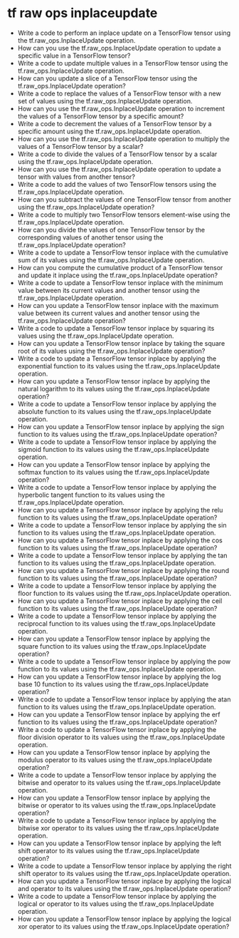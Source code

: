 # tf raw ops inplaceupdate

- Write a code to perform an inplace update on a TensorFlow tensor using the tf.raw_ops.InplaceUpdate operation.
- How can you use the tf.raw_ops.InplaceUpdate operation to update a specific value in a TensorFlow tensor?
- Write a code to update multiple values in a TensorFlow tensor using the tf.raw_ops.InplaceUpdate operation.
- How can you update a slice of a TensorFlow tensor using the tf.raw_ops.InplaceUpdate operation?
- Write a code to replace the values of a TensorFlow tensor with a new set of values using the tf.raw_ops.InplaceUpdate operation.
- How can you use the tf.raw_ops.InplaceUpdate operation to increment the values of a TensorFlow tensor by a specific amount?
- Write a code to decrement the values of a TensorFlow tensor by a specific amount using the tf.raw_ops.InplaceUpdate operation.
- How can you use the tf.raw_ops.InplaceUpdate operation to multiply the values of a TensorFlow tensor by a scalar?
- Write a code to divide the values of a TensorFlow tensor by a scalar using the tf.raw_ops.InplaceUpdate operation.
- How can you use the tf.raw_ops.InplaceUpdate operation to update a tensor with values from another tensor?
- Write a code to add the values of two TensorFlow tensors using the tf.raw_ops.InplaceUpdate operation.
- How can you subtract the values of one TensorFlow tensor from another using the tf.raw_ops.InplaceUpdate operation?
- Write a code to multiply two TensorFlow tensors element-wise using the tf.raw_ops.InplaceUpdate operation.
- How can you divide the values of one TensorFlow tensor by the corresponding values of another tensor using the tf.raw_ops.InplaceUpdate operation?
- Write a code to update a TensorFlow tensor inplace with the cumulative sum of its values using the tf.raw_ops.InplaceUpdate operation.
- How can you compute the cumulative product of a TensorFlow tensor and update it inplace using the tf.raw_ops.InplaceUpdate operation?
- Write a code to update a TensorFlow tensor inplace with the minimum value between its current values and another tensor using the tf.raw_ops.InplaceUpdate operation.
- How can you update a TensorFlow tensor inplace with the maximum value between its current values and another tensor using the tf.raw_ops.InplaceUpdate operation?
- Write a code to update a TensorFlow tensor inplace by squaring its values using the tf.raw_ops.InplaceUpdate operation.
- How can you update a TensorFlow tensor inplace by taking the square root of its values using the tf.raw_ops.InplaceUpdate operation?
- Write a code to update a TensorFlow tensor inplace by applying the exponential function to its values using the tf.raw_ops.InplaceUpdate operation.
- How can you update a TensorFlow tensor inplace by applying the natural logarithm to its values using the tf.raw_ops.InplaceUpdate operation?
- Write a code to update a TensorFlow tensor inplace by applying the absolute function to its values using the tf.raw_ops.InplaceUpdate operation.
- How can you update a TensorFlow tensor inplace by applying the sign function to its values using the tf.raw_ops.InplaceUpdate operation?
- Write a code to update a TensorFlow tensor inplace by applying the sigmoid function to its values using the tf.raw_ops.InplaceUpdate operation.
- How can you update a TensorFlow tensor inplace by applying the softmax function to its values using the tf.raw_ops.InplaceUpdate operation?
- Write a code to update a TensorFlow tensor inplace by applying the hyperbolic tangent function to its values using the tf.raw_ops.InplaceUpdate operation.
- How can you update a TensorFlow tensor inplace by applying the relu function to its values using the tf.raw_ops.InplaceUpdate operation?
- Write a code to update a TensorFlow tensor inplace by applying the sin function to its values using the tf.raw_ops.InplaceUpdate operation.
- How can you update a TensorFlow tensor inplace by applying the cos function to its values using the tf.raw_ops.InplaceUpdate operation?
- Write a code to update a TensorFlow tensor inplace by applying the tan function to its values using the tf.raw_ops.InplaceUpdate operation.
- How can you update a TensorFlow tensor inplace by applying the round function to its values using the tf.raw_ops.InplaceUpdate operation?
- Write a code to update a TensorFlow tensor inplace by applying the floor function to its values using the tf.raw_ops.InplaceUpdate operation.
- How can you update a TensorFlow tensor inplace by applying the ceil function to its values using the tf.raw_ops.InplaceUpdate operation?
- Write a code to update a TensorFlow tensor inplace by applying the reciprocal function to its values using the tf.raw_ops.InplaceUpdate operation.
- How can you update a TensorFlow tensor inplace by applying the square function to its values using the tf.raw_ops.InplaceUpdate operation?
- Write a code to update a TensorFlow tensor inplace by applying the pow function to its values using the tf.raw_ops.InplaceUpdate operation.
- How can you update a TensorFlow tensor inplace by applying the log base 10 function to its values using the tf.raw_ops.InplaceUpdate operation?
- Write a code to update a TensorFlow tensor inplace by applying the atan function to its values using the tf.raw_ops.InplaceUpdate operation.
- How can you update a TensorFlow tensor inplace by applying the erf function to its values using the tf.raw_ops.InplaceUpdate operation?
- Write a code to update a TensorFlow tensor inplace by applying the floor division operator to its values using the tf.raw_ops.InplaceUpdate operation.
- How can you update a TensorFlow tensor inplace by applying the modulus operator to its values using the tf.raw_ops.InplaceUpdate operation?
- Write a code to update a TensorFlow tensor inplace by applying the bitwise and operator to its values using the tf.raw_ops.InplaceUpdate operation.
- How can you update a TensorFlow tensor inplace by applying the bitwise or operator to its values using the tf.raw_ops.InplaceUpdate operation?
- Write a code to update a TensorFlow tensor inplace by applying the bitwise xor operator to its values using the tf.raw_ops.InplaceUpdate operation.
- How can you update a TensorFlow tensor inplace by applying the left shift operator to its values using the tf.raw_ops.InplaceUpdate operation?
- Write a code to update a TensorFlow tensor inplace by applying the right shift operator to its values using the tf.raw_ops.InplaceUpdate operation.
- How can you update a TensorFlow tensor inplace by applying the logical and operator to its values using the tf.raw_ops.InplaceUpdate operation?
- Write a code to update a TensorFlow tensor inplace by applying the logical or operator to its values using the tf.raw_ops.InplaceUpdate operation.
- How can you update a TensorFlow tensor inplace by applying the logical xor operator to its values using the tf.raw_ops.InplaceUpdate operation?